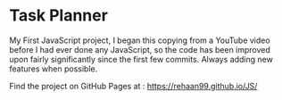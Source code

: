# Task Planner
My First JavaScript project, I began this copying from a YouTube video before I had ever done any JavaScript, so the code has been improved upon fairly significantly since the first few commits. Always adding new features when possible.

Find the project on GitHub Pages at : https://rehaan99.github.io/JS/
